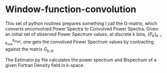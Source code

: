 # Window-function-convolution

This set of python routines prepares something I call the G-matrix, which converts unconvolved Power Spectra to Convolved Power Spectra.
Given an initial set of observed Power Spectrum values, at discrete k bins, $\lbrace P_k \rbrace_{k=k_\mathrm{min}}^{k_\mathrm{max}}$, one gets
the convolved Power Spectrum values by contracting against the matrix $G_{k,q}$. 

The Estimator.py file calculates the power spectrum and Bispectrum of a given Fortran Density field in k-space.


